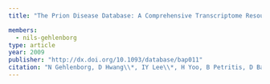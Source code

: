 ```yaml
---
title: "The Prion Disease Database: A Comprehensive Transcriptome Resource for Systems Biology Research in Prion Diseases"

members:
  - nils-gehlenborg
type: article
year: 2009
publisher: "http://dx.doi.org/10.1093/database/bap011"
citation: "N Gehlenborg, D Hwang\\*, IY Lee\\*, H Yoo, B Petritis, D Baxter, R Pitstick, B Marzolf, SJ DeArmond, GA Carlson and LE Hood, “The Prion Disease Database: A Comprehensive Transcriptome Resource for Systems Biology Research in Prion Diseases“, *Database* 2009:bap011 (2009)."
---
```

